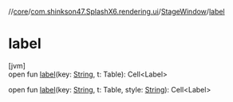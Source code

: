 //[core](../../../index.md)/[com.shinkson47.SplashX6.rendering.ui](../index.md)/[StageWindow](index.md)/[label](label.md)

# label

[jvm]\
open fun [label](label.md)(key: [String](https://docs.oracle.com/javase/8/docs/api/java/lang/String.html), t: Table): Cell&lt;Label&gt;

open fun [label](label.md)(key: [String](https://docs.oracle.com/javase/8/docs/api/java/lang/String.html), t: Table, style: [String](https://docs.oracle.com/javase/8/docs/api/java/lang/String.html)): Cell&lt;Label&gt;
